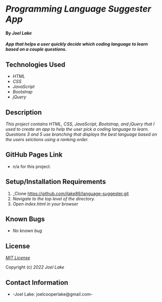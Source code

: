 # _Programming Language Suggester App_

#### By _**Joel Lake**_

#### _App that helps a user quickly decide which coding language to learn based on a couple questions._

## Technologies Used

* _HTML_
* _CSS_
* _JavaScript_
* _Bootstrap_
* _jQuery_


## Description

_This project contains HTML, CSS, JavaScript, Bootstrap, and jQuery  that I used to create an app to help the user pick a coding language to learn.  Questions 3 and 5 use branching that displays the best language based on the users selctions using a ranking order._

## GitHub Pages Link

* n/a for this project.

## Setup/Installation Requirements

1. _Clone https://github.com/jlake89/language-suggester.git
2. _Navigate to the top level of the directory._
3. _Open index.html in your browser_

## Known Bugs

* _No known bug_

## License

_[MIT License](/LICENSE.txt)_

Copyright (c) _2022_ _Joel Lake_

## Contact Information

* -Joel Lake: joelcooperlake@gmail.com-